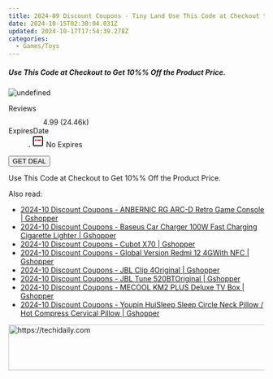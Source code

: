 ```yaml
---
title: 2024-09 Discount Coupons - Tiny Land Use This Code at Checkout to Get 10%% Off the Product Price.
date: 2024-10-15T02:30:04.031Z
updated: 2024-10-17T17:54:39.278Z
categories:
  - Games/Toys
---
```


<div class="max-w-4xl mx-auto grid grid-cols-1 lg:max-w-5xl lg:gap-x-20 lg:grid-cols-2">
  <div class="relative p-3 col-start-1 row-start-1 flex flex-col-reverse rounded-lg bg-gradient-to-t from-black/75 via-black/0 sm:bg-none sm:row-start-2 sm:p-0 lg:row-start-1">
    <h5 class="mt-1 text-lg font-semibold text-white sm:text-slate-900 md:text-2xl dark:sm:text-white">Use This Code at Checkout to Get 10%% Off the Product Price.</h5>
  </div>
  
  <div class="col-start-1 col-end-3 row-start-1 grid gap-4 sm:mb-6 sm:grid-cols-4 lg:col-start-2 lg:row-span-6 lg:row-end-6 lg:mb-0 lg:gap-6">
      <img src="https://cdn3.impact.com//display-logo-via-campaign/19135.gif" onClick="javascript:window.open(decodeURIComponent('https%3A%2F%2Ftinyland.pxf.io%2Fc%2F5597632%2F1788926%2F19135'), '_blank');void(0);" alt="undefined" class="h-60 w-full rounded-lg object-cover sm:col-span-2 sm:h-52 lg:col-span-full" loading="lazy" />
    
  </div>
  <dl class="row-start-2 mt-4 flex items-center text-xs font-medium sm:row-start-3 sm:mt-1 md:mt-2.5 lg:row-start-2">
    <dt class="sr-only">Reviews</dt>
    <dd class="flex items-center text-indigo-600 dark:text-indigo-400">
      <svg width="24" height="24" fill="none" aria-hidden="true" class="mr-1 stroke-current dark:stroke-indigo-500">
        <path d="m12 5 2 5h5l-4 4 2.103 5L12 16l-5.103 3L9 14l-4-4h5l2-5Z" stroke-width="2" stroke-linecap="round" stroke-linejoin="round" />
      </svg>
      <span>4.99 <span class="font-normal text-slate-400">(24.46k)</span></span>
    </dd>
    <dt class="sr-only">ExpiresDate</dt>
    <dd class="flex items-center">
      <svg width="2" height="2" aria-hidden="true" fill="currentColor" class="mx-3 text-slate-300">
        <circle cx="1" cy="1" r="1" />
      </svg>
      <svg width="24" height="24" viewBox="0 0 24 24" fill="none" stroke="currentColor" stroke-width="2">
        <rect x="3" y="3" width="18" height="18" rx="2" fill="#fff" />
        <path d="M6 10L18 10" stroke="red" stroke-width="2" fill="none" />
        <path d="M10 6L10 18" stroke="#fff" stroke-width="2" fill="none" />
      </svg>
      No Expires    </dd>
  </dl>
  <div class="col-start-1 row-start-3 mt-4 self-center sm:col-start-2 sm:row-span-2 sm:row-start-2 sm:mt-0 lg:col-start-1 lg:row-start-3 lg:row-end-4 lg:mt-6">
    <button type="button" onClick="javascript:window.open(decodeURIComponent('https%3A%2F%2Ftinyland.pxf.io%2Fc%2F5597632%2F1788926%2F19135'), '_blank');void(0);" class="rounded-lg bg-red-600 px-3 py-2 text-sm font-medium leading-6 text-white">GET DEAL</button>
  </div>
  <p class="col-start-1 mt-4 text-sm leading-6 sm:col-span-2 lg:col-span-1 lg:row-start-4 lg:mt-6 dark:text-slate-400">
    Use This Code at Checkout to Get 10%% Off the Product Price.  </p>
</div>

<ins class="adsbygoogle"
      style="display:block"
      data-ad-client="ca-pub-7571918770474297"
      data-ad-slot="8358498916"
      data-ad-format="auto"
      data-full-width-responsive="true"></ins>
    

<span class="atpl-alsoreadstyle">Also read:</span>
<div><ul>
<li><a href="https://coupons.techidaily.com/coupon-1118375-share-97331-sale/"><u>2024-10 Discount Coupons - ANBERNIC RG ARC-D Retro Game Console | Gshopper</u></a></li>
<li><a href="https://coupons.techidaily.com/coupon-1118373-share-97331-sale/"><u>2024-10 Discount Coupons - Baseus Car Charger 100W Fast Charging Cigarette Lighter | Gshopper</u></a></li>
<li><a href="https://coupons.techidaily.com/coupon-1118377-share-97331-sale/"><u>2024-10 Discount Coupons - Cubot X70 | Gshopper</u></a></li>
<li><a href="https://coupons.techidaily.com/coupon-1118378-share-97331-sale/"><u>2024-10 Discount Coupons - Global Version Redmi 12 4GWith NFC | Gshopper</u></a></li>
<li><a href="https://coupons.techidaily.com/coupon-1118379-share-97331-sale/"><u>2024-10 Discount Coupons - JBL Clip 4Original | Gshopper</u></a></li>
<li><a href="https://coupons.techidaily.com/coupon-1118376-share-97331-sale/"><u>2024-10 Discount Coupons - JBL Tune 520BTOriginal | Gshopper</u></a></li>
<li><a href="https://coupons.techidaily.com/coupon-1118374-share-97331-sale/"><u>2024-10 Discount Coupons - MECOOL KM2 PLUS Deluxe TV Box | Gshopper</u></a></li>
<li><a href="https://coupons.techidaily.com/coupon-1118372-share-97331-sale/"><u>2024-10 Discount Coupons - Youpin HuiSleep Sleep Circle Neck Pillow / Hot Compress Cervical Pillow | Gshopper</u></a></li>
</ul></div>

<!-- affiliate ads begin -->
<a href="https://appsumo.8odi.net/c/5597632/2087408/7443" target="_top" id="2087408">
  <img src="//a.impactradius-go.com/display-ad/7443-2087408" border="0" alt="https://techidaily.com" width="728" height="90"/>
</a>
<img height="0" width="0" src="https://appsumo.8odi.net/i/5597632/2087408/7443" style="position:absolute;visibility:hidden;" border="0" />
<!-- affiliate ads end -->

